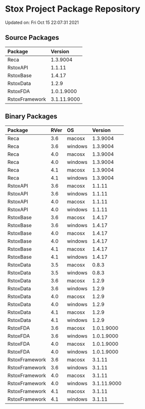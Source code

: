 # Stox Project Package Repository


Updated on: Fri Oct 15 22:07:31 2021
## Source Packages

|Package        |Version     |
|:--------------|:-----------|
|Reca           |1.3.9004    |
|RstoxAPI       |1.1.11      |
|RstoxBase      |1.4.17      |
|RstoxData      |1.2.9       |
|RstoxFDA       |1.0.1.9000  |
|RstoxFramework |3.1.11.9000 |

## Binary Packages

|Package        |RVer |OS      |Version     |
|:--------------|:----|:-------|:-----------|
|Reca           |3.6  |macosx  |1.3.9004    |
|Reca           |3.6  |windows |1.3.9004    |
|Reca           |4.0  |macosx  |1.3.9004    |
|Reca           |4.0  |windows |1.3.9004    |
|Reca           |4.1  |macosx  |1.3.9004    |
|Reca           |4.1  |windows |1.3.9004    |
|RstoxAPI       |3.6  |macosx  |1.1.11      |
|RstoxAPI       |3.6  |windows |1.1.11      |
|RstoxAPI       |4.0  |macosx  |1.1.11      |
|RstoxAPI       |4.0  |windows |1.1.11      |
|RstoxBase      |3.6  |macosx  |1.4.17      |
|RstoxBase      |3.6  |windows |1.4.17      |
|RstoxBase      |4.0  |macosx  |1.4.17      |
|RstoxBase      |4.0  |windows |1.4.17      |
|RstoxBase      |4.1  |macosx  |1.4.17      |
|RstoxBase      |4.1  |windows |1.4.17      |
|RstoxData      |3.5  |macosx  |0.8.3       |
|RstoxData      |3.5  |windows |0.8.3       |
|RstoxData      |3.6  |macosx  |1.2.9       |
|RstoxData      |3.6  |windows |1.2.9       |
|RstoxData      |4.0  |macosx  |1.2.9       |
|RstoxData      |4.0  |windows |1.2.9       |
|RstoxData      |4.1  |macosx  |1.2.9       |
|RstoxData      |4.1  |windows |1.2.9       |
|RstoxFDA       |3.6  |macosx  |1.0.1.9000  |
|RstoxFDA       |3.6  |windows |1.0.1.9000  |
|RstoxFDA       |4.0  |macosx  |1.0.1.9000  |
|RstoxFDA       |4.0  |windows |1.0.1.9000  |
|RstoxFramework |3.6  |macosx  |3.1.11      |
|RstoxFramework |3.6  |windows |3.1.11      |
|RstoxFramework |4.0  |macosx  |3.1.11      |
|RstoxFramework |4.0  |windows |3.1.11.9000 |
|RstoxFramework |4.1  |macosx  |3.1.11      |
|RstoxFramework |4.1  |windows |3.1.11      |
